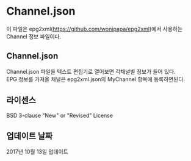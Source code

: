 # Channel.json
이 파일은 epg2xml(https://github.com/wonipapa/epg2xml)에서 사용하는 Channel 정보 파일이다.  

## Channel.json
Channel.json 파일을 텍스트 편집기로 열어보면 각채널별 정보가 들어 있다.  
EPG 정보를 가져올 채널은 epg2xml.json의 MyChannel 항목에 등록하면된다.

## 라이센스
BSD 3-clause "New" or "Revised" License

## 업데이트 날짜
2017년 10월 13일 업데이트
